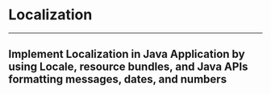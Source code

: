 # Localization
---

## Implement Localization in Java Application by using Locale, resource bundles, and Java APIs formatting messages, dates, and numbers